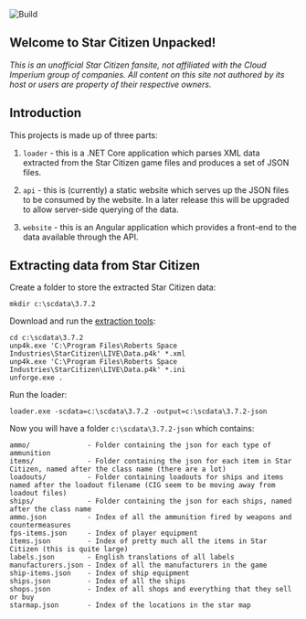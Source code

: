 ![Build](https://github.com/richardthombs/scunpacked/workflows/Build/badge.svg)

## Welcome to Star Citizen Unpacked!

_This is an unofficial Star Citizen fansite, not affiliated with the Cloud Imperium group of companies. All content on this site not authored by its host or users are property of their respective owners._

## Introduction

This projects is made up of three parts:

1. `loader` - this is a .NET Core application which parses XML data extracted from the Star Citizen game files and produces a set of JSON files.

1. `api` - this is (currently) a static website which serves up the JSON files to be consumed by the website. In a later release this will be upgraded to allow server-side querying of the data.

1. `website` - this is an Angular application which provides a front-end to the data available through the API.

## Extracting data from Star Citizen

Create a folder to store the extracted Star Citizen data:

```
mkdir c:\scdata\3.7.2
```

Download and run the [extraction tools](https://github.com/dolkensp/unp4k):

```
cd c:\scdata\3.7.2
unp4k.exe 'C:\Program Files\Roberts Space Industries\StarCitizen\LIVE\Data.p4k' *.xml
unp4k.exe 'C:\Program Files\Roberts Space Industries\StarCitizen\LIVE\Data.p4k' *.ini
unforge.exe .
```

Run the loader:

```
loader.exe -scdata=c:\scdata\3.7.2 -output=c:\scdata\3.7.2-json
```

Now you will have a folder `c:\scdata\3.7.2-json` which contains:

```
ammo/              - Folder containing the json for each type of ammunition
items/             - Folder containing the json for each item in Star Citizen, named after the class name (there are a lot)
loadouts/          - Folder containing loadouts for ships and items named after the loadout filename (CIG seem to be moving away from loadout files)
ships/             - Folder containing the json for each ships, named after the class name
ammo.json          - Index of all the ammunition fired by weapons and countermeasures
fps-items.json     - Index of player equipment
items.json         - Index of pretty much all the items in Star Citizen (this is quite large)
labels.json        - English translations of all labels
manufacturers.json - Index of all the manufacturers in the game
ship-items.json    - Index of ship equipment
ships.json         - Index of all the ships
shops.json         - Index of all shops and everything that they sell or buy
starmap.json       - Index of the locations in the star map
```
